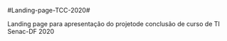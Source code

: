 #Landing-page-TCC-2020#

Landing page para apresentação do projetode conclusão de curso de TI Senac-DF 2020
